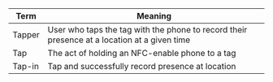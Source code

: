 | Term | Meaning |
|--------|------------|
| Tapper | User who taps the tag with the phone to record their presence at a location at a given time |
| Tap | The act of holding an NFC-enable phone to a tag |
| Tap-in | Tap and successfully record presence at location |

<!--stackedit_data:
eyJoaXN0b3J5IjpbLTE1OTQwMjg4NjYsLTgzNjQwNjk4Ml19
-->